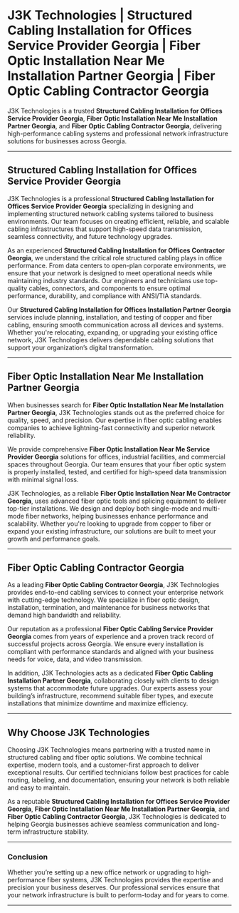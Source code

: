 # J3K Technologies | Structured Cabling Installation for Offices Service Provider Georgia | Fiber Optic Installation Near Me Installation Partner Georgia | Fiber Optic Cabling Contractor Georgia

J3K Technologies is a trusted **Structured Cabling Installation for Offices Service Provider Georgia**, **Fiber Optic Installation Near Me Installation Partner Georgia**, and **Fiber Optic Cabling Contractor Georgia**, delivering high-performance cabling systems and professional network infrastructure solutions for businesses across Georgia.

---

## Structured Cabling Installation for Offices Service Provider Georgia

J3K Technologies is a professional **Structured Cabling Installation for Offices Service Provider Georgia** specializing in designing and implementing structured network cabling systems tailored to business environments. Our team focuses on creating efficient, reliable, and scalable cabling infrastructures that support high-speed data transmission, seamless connectivity, and future technology upgrades.  

As an experienced **Structured Cabling Installation for Offices Contractor Georgia**, we understand the critical role structured cabling plays in office performance. From data centers to open-plan corporate environments, we ensure that your network is designed to meet operational needs while maintaining industry standards. Our engineers and technicians use top-quality cables, connectors, and components to ensure optimal performance, durability, and compliance with ANSI/TIA standards.

Our **Structured Cabling Installation for Offices Installation Partner Georgia** services include planning, installation, and testing of copper and fiber cabling, ensuring smooth communication across all devices and systems. Whether you're relocating, expanding, or upgrading your existing office network, J3K Technologies delivers dependable cabling solutions that support your organization’s digital transformation.

---

## Fiber Optic Installation Near Me Installation Partner Georgia

When businesses search for **Fiber Optic Installation Near Me Installation Partner Georgia**, J3K Technologies stands out as the preferred choice for quality, speed, and precision. Our expertise in fiber optic cabling enables companies to achieve lightning-fast connectivity and superior network reliability.  

We provide comprehensive **Fiber Optic Installation Near Me Service Provider Georgia** solutions for offices, industrial facilities, and commercial spaces throughout Georgia. Our team ensures that your fiber optic system is properly installed, tested, and certified for high-speed data transmission with minimal signal loss.  

J3K Technologies, as a reliable **Fiber Optic Installation Near Me Contractor Georgia**, uses advanced fiber optic tools and splicing equipment to deliver top-tier installations. We design and deploy both single-mode and multi-mode fiber networks, helping businesses enhance performance and scalability. Whether you're looking to upgrade from copper to fiber or expand your existing infrastructure, our solutions are built to meet your growth and performance goals.

---

## Fiber Optic Cabling Contractor Georgia

As a leading **Fiber Optic Cabling Contractor Georgia**, J3K Technologies provides end-to-end cabling services to connect your enterprise network with cutting-edge technology. We specialize in fiber optic design, installation, termination, and maintenance for business networks that demand high bandwidth and reliability.  

Our reputation as a professional **Fiber Optic Cabling Service Provider Georgia** comes from years of experience and a proven track record of successful projects across Georgia. We ensure every installation is compliant with performance standards and aligned with your business needs for voice, data, and video transmission.  

In addition, J3K Technologies acts as a dedicated **Fiber Optic Cabling Installation Partner Georgia**, collaborating closely with clients to design systems that accommodate future upgrades. Our experts assess your building’s infrastructure, recommend suitable fiber types, and execute installations that minimize downtime and maximize efficiency.

---

## Why Choose J3K Technologies

Choosing J3K Technologies means partnering with a trusted name in structured cabling and fiber optic solutions. We combine technical expertise, modern tools, and a customer-first approach to deliver exceptional results. Our certified technicians follow best practices for cable routing, labeling, and documentation, ensuring your network is both reliable and easy to maintain.  

As a reputable **Structured Cabling Installation for Offices Service Provider Georgia**, **Fiber Optic Installation Near Me Installation Partner Georgia**, and **Fiber Optic Cabling Contractor Georgia**, J3K Technologies is dedicated to helping Georgia businesses achieve seamless communication and long-term infrastructure stability.

---

### Conclusion

Whether you’re setting up a new office network or upgrading to high-performance fiber systems, J3K Technologies provides the expertise and precision your business deserves. Our professional services ensure that your network infrastructure is built to perform-today and for years to come.

---
